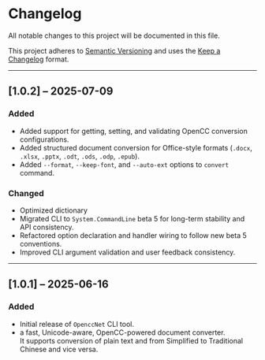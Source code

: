 ﻿# Changelog

All notable changes to this project will be documented in this file.

This project adheres to [Semantic Versioning](https://semver.org/spec/v2.0.0.html) and uses the [Keep a Changelog](https://keepachangelog.com/en/1.0.0/) format.

---

## [1.0.2] – 2025-07-09
### Added
- Added support for getting, setting, and validating OpenCC conversion configurations.
- Added structured document conversion for Office-style formats (`.docx`, `.xlsx`, `.pptx`, `.odt`, `.ods`, `.odp`, `.epub`).
- Added `--format`, `--keep-font`, and `--auto-ext` options to `convert` command.

### Changed
- Optimized dictionary
- Migrated CLI to `System.CommandLine` beta 5 for long-term stability and API consistency.
- Refactored option declaration and handler wiring to follow new beta 5 conventions.
- Improved CLI argument validation and user feedback consistency.

---

## [1.0.1] – 2025-06-16
### Added
- Initial release of `OpenccNet` CLI tool.
- a fast, Unicode-aware, OpenCC-powered document converter.  
  It supports conversion of plain text and from Simplified to Traditional Chinese and vice versa.